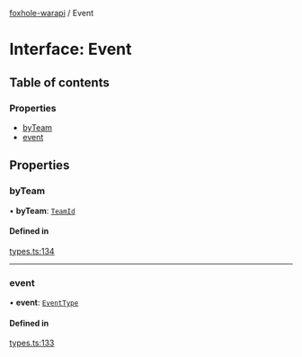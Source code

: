 [foxhole-warapi](../README.md) / Event

# Interface: Event

## Table of contents

### Properties

- [byTeam](Event.md#byteam)
- [event](Event.md#event)

## Properties

### byTeam

• **byTeam**: [`TeamId`](../README.md#teamid)

#### Defined in

[types.ts:134](https://github.com/art0rz/foxhole-warapi/blob/e697d5c/src/types.ts#L134)

___

### event

• **event**: [`EventType`](../enums/EventType.md)

#### Defined in

[types.ts:133](https://github.com/art0rz/foxhole-warapi/blob/e697d5c/src/types.ts#L133)
